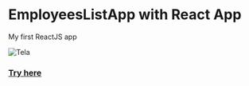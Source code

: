 # EmployeesListApp with React App
My first ReactJS app

![Tela](https://github.com/Nogueira-lucas/Hello_World_React_App/blob/gh-pages/tela1.png)

### [Try here](https://nogueira-lucas.github.io/Hello_World_React_App/)
